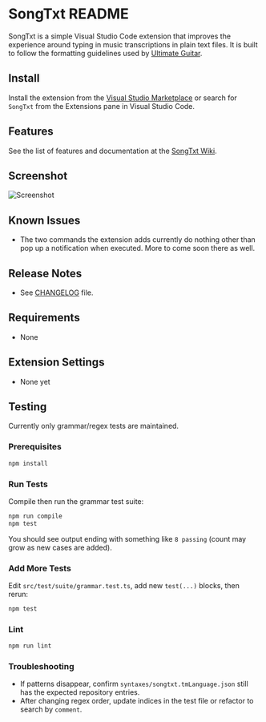 # SongTxt README

SongTxt is a simple Visual Studio Code extension that improves the experience around typing in music transcriptions in plain text files. It is built to follow the formatting guidelines used by [Ultimate Guitar](https://www.ultimate-guitar.com/contribution/help/rubric).

## Install

Install the extension from the [Visual Studio Marketplace](https://marketplace.visualstudio.com/items?itemName=gusper.songtxt) or search for `SongTxt` from the Extensions pane in Visual Studio Code.

## Features

See the list of features and documentation at the [SongTxt Wiki](https://github.com/gusper/SongTxt-vscode/wiki).

## Screenshot

![Screenshot](https://i.imgur.com/gFU6lS8.png)

## Known Issues

- The two commands the extension adds currently do nothing other than pop up a notification when executed. More to come soon there as well.

## Release Notes

- See [CHANGELOG](CHANGELOG.md) file.

## Requirements

- None

## Extension Settings

- None yet

## Testing

Currently only grammar/regex tests are maintained.

### Prerequisites
```powershell
npm install
```

### Run Tests
Compile then run the grammar test suite:
```powershell
npm run compile
npm test
```
You should see output ending with something like `8 passing` (count may grow as new cases are added).

### Add More Tests
Edit `src/test/suite/grammar.test.ts`, add new `test(...)` blocks, then rerun:
```powershell
npm test
```

### Lint
```powershell
npm run lint
```

### Troubleshooting
- If patterns disappear, confirm `syntaxes/songtxt.tmLanguage.json` still has the expected repository entries.
- After changing regex order, update indices in the test file or refactor to search by `comment`.
